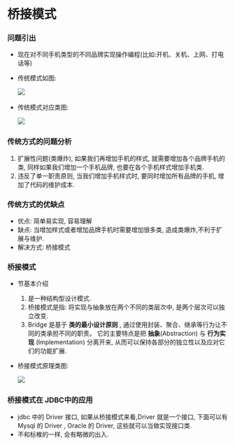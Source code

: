 # 桥接模式



### 问题引出

* 现在对不同手机类型的不同品牌实现操作编程(比如:开机、关机、上网、打电话等)

* 传统模式如图:

  ![](..\_img\手机问题.png)

* 传统模式对应类图:

  ![](..\_img\手机问题类图.png)



### 传统方式的问题分析

1. 扩展性问题(类爆炸), 如果我们再增加手机的样式, 就需要增加各个品牌手机的类, 同样如果我们增加一个手机品牌, 也要在各个手机样式增加手机类.
2. 违反了单一职责原则, 当我们增加手机样式时, 要同时增加所有品牌的手机, 增加了代码的维护成本.



### 传统方式的优缺点

* 优点: 简单易实现, 容易理解
* 缺点: 当增加样式或者增加品牌手机时需要增加很多类, 造成类爆炸,不利于扩展与维护.
* 解决方式: 桥接模式



### 桥接模式

* 节基本介绍
  1. 是一种结构型设计模式.
  2. 桥接模式是指: 将实现与抽象放在两个不同的类层次中, 是两个层次可以独立改变.
  3. Bridge 是基于 **类的最小设计原则** , 通过使用封装、聚合、继承等行为让不同的类承担不同的职责。 它的主要特点是把 **抽象**(Abstraction) 与 **行为实现** (Implementation) 分离开来, 从而可以保持各部分的独立性以及应对它们的功能扩展.



* 桥接模式原理类图:

  ![](..\_img\桥接模式原理类图.png)




### 桥接模式在 JDBC中的应用

* jdbc 中的 Driver 接口, 如果从桥接模式来看,Driver 就是一个接口, 下面可以有Mysql 的 Driver , Oracle 的 Driver, 这些就可以当做实现接口类.
* 不和标椎的一样, 会有略微的出入.